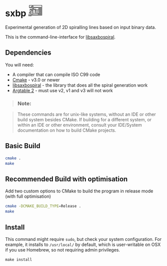 # sxbp ![sxbp](sxbp.png "sxbp")

Experimental generation of 2D spiralling lines based on input binary data.

This is the command-line-interface for [libsaxbospiral](https://github.com/saxbophone/libsaxbospiral).

## Dependencies

You will need:

- A compiler that can compile ISO C99 code
- [Cmake](https://cmake.org/) - v3.0 or newer
- [libsaxbospiral](https://github.com/saxbophone/libsaxbospiral) - the library that does all the spiral generation work
- [Argtable 2](http://argtable.sourceforge.net/) - must use v2, v1 and v3 will not work

> ### Note:

> These commands are for unix-like systems, without an IDE or other build system besides CMake. If building for a different system, or within an IDE or other environment, consult your IDE/System documentation on how to build CMake projects.

## Basic Build

```sh
cmake .
make
```

## Recommended Build with optimisation

Add two custom options to CMake to build the program in release mode (with full optimisation)

```sh
cmake -DCMAKE_BUILD_TYPE=Release .
make
```

## Install

This command might require `sudo`, but check your system configuration. For example, it installs to `/usr/local/` by default, which is user-writable on OSX if you use Homebrew, so not requiring admin privileges.

```
make install
```
